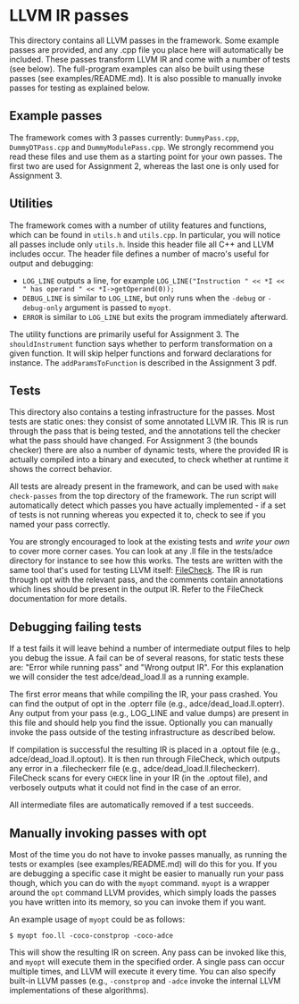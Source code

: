 LLVM IR passes
==============

This directory contains all LLVM passes in the framework. Some example passes
are provided, and any .cpp file you place here will automatically be included.
These passes transform LLVM IR and come with a number of tests (see below). The
full-program examples can also be built using these passes (see
examples/README.md). It is also possible to manually invoke passes for testing
as explained below.


Example passes
--------------

The framework comes with 3 passes currently: `DummyPass.cpp`, `DummyDTPass.cpp`
and `DummyModulePass.cpp`. We strongly recommend you read these files and use
them as a starting point for your own passes. The first two are used for
Assignment 2, whereas the last one is only used for Assignment 3.


Utilities
---------

The framework comes with a number of utility features and functions, which can
be found in `utils.h` and `utils.cpp`. In particular, you will notice all passes
include only `utils.h`. Inside this header file all C++ and LLVM includes occur.
The header file defines a number of macro's useful for output and debugging:

 - `LOG_LINE` outputs a line, for example `LOG_LINE("Instruction " << *I << "
   has operand " << *I->getOperand(0));`
 - `DEBUG_LINE` is similar to `LOG_LINE`, but only runs when the `-debug` or
   `-debug-only` argument is passed to `myopt`.
 - `ERROR` is similar to `LOG_LINE` but exits the program immediately afterward.

The utility functions are primarily useful for Assignment 3. The
`shouldInstrument` function says whether to perform transformation on a given
function. It will skip helper functions and forward declarations for instance.
The `addParamsToFunction` is described in the Assignment 3 pdf.


Tests
-----

This directory also contains a testing infrastructure for the passes. Most tests
are static ones: they consist of some annotated LLVM IR. This IR is run through
the pass that is being tested, and the annotations tell the checker what the
pass should have changed. For Assignment 3 (the bounds checker) there are also a
number of dynamic tests, where the provided IR is actually compiled into a
binary and executed, to check whether at runtime it shows the correct behavior.

All tests are already present in the framework, and can be used with `make
check-passes` from the top directory of the framework. The run script will
automatically detect which passes you have actually implemented - if a set of
tests is not running whereas you expected it to, check to see if you named your
pass correctly.

You are strongly encouraged to look at the existing tests and *write your own*
to cover more corner cases. You can look at any .ll file in the tests/adce
directory for instance to see how this works. The tests are written with the
same tool that's used for testing LLVM itself:
[FileCheck](https://llvm.org/docs/CommandGuide/FileCheck.html). The IR is run
through opt with the relevant pass, and the comments contain annotations which
lines should be present in the output IR. Refer to the FileCheck documentation
for more details.


Debugging failing tests
-----------------------

If a test fails it will leave behind a number of intermediate output files to
help you debug the issue. A fail can be of several reasons, for static tests
these are: "Error while running pass" and "Wrong output IR". For this
explanation we will consider the test adce/dead_load.ll as a running example.

The first error means that while compiling the IR, your pass crashed. You can
find the output of opt in the .opterr file (e.g., adce/dead_load.ll.opterr). Any
output from your pass (e.g., LOG_LINE and value dumps) are present in this file
and should help you find the issue. Optionally you can manually invoke the pass
outside of the testing infrastructure as described below.

If compilation is successful the resulting IR is placed in a .optout file (e.g.,
adce/dead_load.ll.optout). It is then run through FileCheck, which outputs any
error in a .filecheckerr file (e.g., adce/dead_load.ll.filecheckerr). FileCheck
scans for every `CHECK` line in your IR (in the .optout file), and verbosely
outputs what it could not find in the case of an error.

All intermediate files are automatically removed if a test succeeds.


Manually invoking passes with opt
---------------------------------

Most of the time you do not have to invoke passes manually, as running the tests
or examples (see examples/README.md) will do this for you. If you are debugging
a specific case it might be easier to manually run your pass though, which you
can do with the `myopt` command. `myopt` is a wrapper around the `opt` command
LLVM provides, which simply loads the passes you have written into its memory,
so you can invoke them if you want.

An example usage of `myopt` could be as follows:

    $ myopt foo.ll -coco-constprop -coco-adce

This will show the resulting IR on screen. Any pass can be invoked like this,
and `myopt` will execute them in the specified order. A single pass can occur
multiple times, and LLVM will execute it every time. You can also specify
built-in LLVM passes (e.g., `-constprop` and `-adce` invoke the internal LLVM
implementations of these algorithms).

